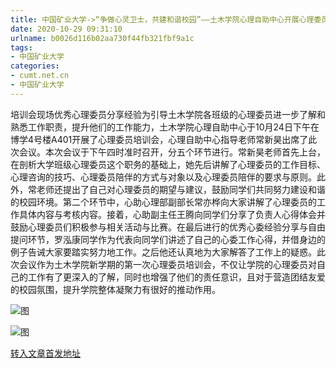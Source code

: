 ```yaml
---
title: 中国矿业大学->“争做心灵卫士，共建和谐校园”——土木学院心理自助中心开展心理委员培训会 | cumt.net.cn
date: 2020-10-29 09:31:10
urlname: b0026d116b02aa730f44fb321fbf9a1c
tags: 
- 中国矿业大学
categories:
- cumt.net.cn
- 中国矿业大学
---
```

培训会现场优秀心理委员分享经验为引导土木学院各班级的心理委员进一步了解和熟悉工作职责，提升他们的工作能力，土木学院心理自助中心于10月24日下午在博学4号楼A401开展了心理委员培训会，心理自助中心指导老师常新昊出席了此次会议。本次会议于下午四时准时召开，分五个环节进行。常新昊老师首先上台，在剖析大学班级心理委员这个职务的基础上，她先后讲解了心理委员的工作目标、心理咨询的技巧、心理委员陪伴的方式与对象以及心理委员陪伴的要求与原则。此外，常老师还提出了自己对心理委员的期望与建议，鼓励同学们共同努力建设和谐的校园环境。第二个环节中，心助心理部副部长常亦桦向大家讲解了心理委员的工作具体内容与考核内容。接着，心助副主任王腾向同学们分享了负责人心得体会并鼓励心理委员们积极参与相关活动与比赛。在最后进行的优秀心委经验分享与自由提问环节，罗泓康同学作为代表向同学们讲述了自己的心委工作心得，并借身边的例子告诫大家要踏实努力地工作。之后他还认真地为大家解答了工作上的疑惑。此次会议作为土木学院新学期的第一次心理委员培训会，不仅让学院的心理委员对自己的工作有了更深入的了解，同时也增强了他们的责任意识，且对于营造团结友爱的校园氛围，提升学院整体凝聚力有很好的推动作用。

![图](http://xwzx.cumt.edu.cn/_upload/article/images/40/86/590886c34cf1bac41a1b2c0d9131/45e5853b-a76a-4314-a7c8-f83ffd333c20.jpg)

![图](http://xwzx.cumt.edu.cn/_upload/article/images/40/86/590886c34cf1bac41a1b2c0d9131/6d552876-f31a-4cb1-bdf4-bfac9b7387b7.jpg)

[转入文章首发地址](http://xwzx.cumt.edu.cn/d5/bc/c523a579004/page.htm)